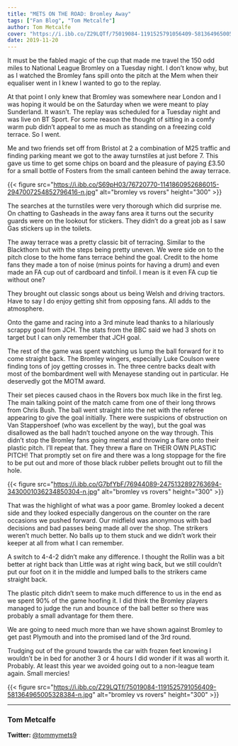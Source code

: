 ```yaml
---
title: "METS ON THE ROAD: Bromley Away"
tags: ["Fan Blog", "Tom Metcalfe"]
author: Tom Metcalfe
cover: "https://i.ibb.co/Z29LQTf/75019084-1191525791056409-581364965005328384-n.jpg"
date: 2019-11-20
---
```

  <!--more-->

It must be the fabled magic of the cup that made me travel the 150 odd miles to National League Bromley on a Tuesday night. I don’t know why, but as I watched the Bromley fans spill onto the pitch at the Mem when their equaliser went in I knew I wanted to go to the replay. 

At that point I only knew that Bromley was somewhere near London and I was hoping it would be on the Saturday when we were meant to play Sunderland. It wasn’t. The replay was scheduled for a Tuesday night and was live on BT Sport. For some reason the thought of sitting in a comfy warm pub didn’t appeal to me as much as standing on a freezing cold terrace. So I went.

Me and two friends set off from Bristol at 2 a combination of M25 traffic and finding parking meant we got to the away turnstiles at just before 7. This gave us time to get some chips on board and the pleasure of paying £3.50 for a small bottle of Fosters from the small canteen behind the away terrace.

{{< figure src="https://i.ibb.co/S69pH03/76720770-1141860952686015-2947007254852796416-n.jpg" alt="bromley vs rovers" height="300" >}}

The searches at the turnstiles were very thorough which did surprise me. On chatting to Gasheads in the away fans area it turns out the security guards were on the lookout for stickers. They didn’t do a great job as I saw Gas stickers up in the toilets.

The away terrace was a pretty classic bit of terracing. Similar to the Blackthorn but with the steps being pretty uneven. We were side on to the pitch close to the home fans terrace behind the goal. Credit to the home fans they made a ton of noise (minus points for having a drum) and even made an FA cup out of cardboard and tinfoil. I mean is it even FA cup tie without one?

They brought out classic songs about us being Welsh and driving tractors. Have to say I do enjoy getting shit from opposing fans. All adds to the atmosphere.

Onto the game and racing into a 3rd minute lead thanks to a hilariously scrappy goal from JCH. The stats from the BBC said we had 3 shots on target but I can only remember that JCH goal. 

The rest of the game was spent watching us lump the ball forward for it to come straight back. The Bromley wingers, especially Luke Coulson were finding tons of joy getting crosses in. The three centre backs dealt with most of the bombardment well with Menayese standing out in particular. He deservedly got the MOTM award.

Their set pieces caused chaos in the Rovers box much like in the first leg. The main talking point of the match came from one of their long throws from Chris Bush. The ball went straight into the net with the referee appearing to give the goal initially. There were suspicions of obstruction on Van Stappershoef (who was excellent by the way), but the goal was disallowed as the ball hadn’t touched anyone on the way through. This didn’t stop the Bromley fans going mental and throwing a flare onto their plastic pitch. I’ll repeat that. They threw a flare on THEIR OWN PLASTIC PITCH! That promptly set on fire and there was a long stoppage for the fire to be put out and more of those black rubber pellets brought out to fill the hole.

{{< figure src="https://i.ibb.co/G7bfYbF/76944089-2475132892763694-3430001036234850304-n.jpg" alt="bromley vs rovers" height="300" >}}

That was the highlight of what was a poor game. Bromley looked a decent side and they looked especially dangerous on the counter on the rare occasions we pushed forward. Our midfield was anonymous with bad decisions and bad passes being made all over the shop. The strikers weren’t much better. No balls up to them stuck and we didn’t work their keeper at all from what I can remember. 

A switch to 4-4-2 didn’t make any difference. I thought the Rollin was a bit better at right back than Little was at right wing back, but we still couldn’t put our foot on it in the middle and lumped balls to the strikers came straight back.

The plastic pitch didn’t seem to make much difference to us in the end as we spent 90% of the game hoofing it. I did think the Bromley players managed to judge the run and bounce of the ball better so there was probably a small advantage for them there.

We are going to need much more than we have shown against Bromley to get past Plymouth and into the promised land of the 3rd round.

Trudging out of the ground towards the car with frozen feet knowing I wouldn’t be in bed for another 3 or 4 hours I did wonder if it was all worth it. Probably. At least this year we avoided going out to a non-league team again. Small mercies!

{{< figure src="https://i.ibb.co/Z29LQTf/75019084-1191525791056409-581364965005328384-n.jpg" alt="bromley vs rovers" height="300" >}}

<script async src="//pagead2.googlesyndication.com/pagead/js/adsbygoogle.js"></script>
<!-- GasCast Blog Ad -->
<ins class="adsbygoogle"
     style="display:block"
     data-ad-client="ca-pub-8805482732507166"
     data-ad-slot="7113725307"
     data-ad-format="auto"
     data-full-width-responsive="true"></ins>
<script>
(adsbygoogle = window.adsbygoogle || []).push({});
</script>

------

### Tom Metcalfe

__Twitter:__ [@tommymets9](https://twitter.com/tommymets9)